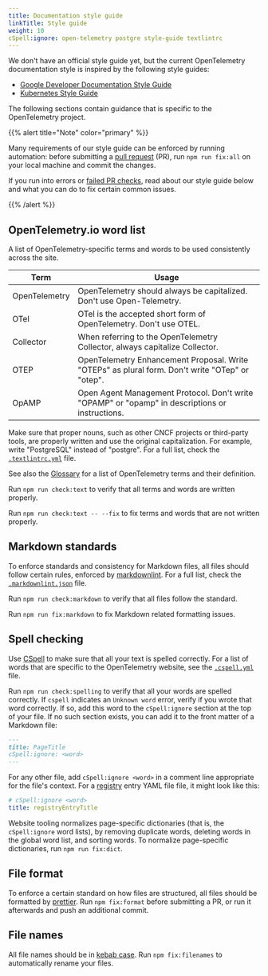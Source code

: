 ```yaml
---
title: Documentation style guide
linkTitle: Style guide
weight: 10
cSpell:ignore: open-telemetry postgre style-guide textlintrc
---
```


We don't have an official style guide yet, but the current OpenTelemetry
documentation style is inspired by the following style guides:

- [Google Developer Documentation Style Guide](https://developers.google.com/style)
- [Kubernetes Style Guide](https://kubernetes.io/docs/contribute/style/style-guide/)

The following sections contain guidance that is specific to the OpenTelemetry
project.

{{% alert title="Note" color="primary" %}}

Many requirements of our style guide can be enforced by running automation:
before submitting a
[pull request](https://docs.github.com/en/get-started/learning-about-github/github-glossary#pull-request)
(PR), run `npm run fix:all` on your local machine and commit the changes.

If you run into errors or [failed PR checks](/docs/contributing/pr-checks), read
about our style guide below and what you can do to fix certain common issues.

{{% /alert %}}

## OpenTelemetry.io word list

A list of OpenTelemetry-specific terms and words to be used consistently across
the site.

<!-- prettier-ignore-start -->
| Term | Usage |
| --- | --- |
| OpenTelemetry | OpenTelemetry should always be capitalized. Don't use Open-Telemetry. |
| OTel | OTel is the accepted short form of OpenTelemetry. Don't use OTEL. |
| Collector | When referring to the OpenTelemetry Collector, always capitalize Collector. |
| OTEP | OpenTelemetry Enhancement Proposal. Write "OTEPs" as plural form. Don't write "OTep" or "otep". |
| OpAMP | Open Agent Management Protocol. Don't write "OPAMP" or "opamp" in descriptions or instructions. |
<!-- prettier-ignore-end -->

Make sure that proper nouns, such as other CNCF projects or third-party tools,
are properly written and use the original capitalization. For example, write
"PostgreSQL" instead of "postgre". For a full list, check the
[`.textlintrc.yml`](https://github.com/open-telemetry/opentelemetry.io/blob/main/.textlintrc.yml)
file.

See also the [Glossary](/docs/concepts/glossary/) for a list of OpenTelemetry
terms and their definition.

Run `npm run check:text` to verify that all terms and words are written
properly.

Run `npm run check:text -- --fix` to fix terms and words that are not written
properly.

## Markdown standards

To enforce standards and consistency for Markdown files, all files should follow
certain rules, enforced by
[markdownlint](https://github.com/DavidAnson/markdownlint). For a full list,
check the
[`.markdownlint.json`](https://github.com/open-telemetry/opentelemetry.io/blob/main/.markdownlint.json)
file.

Run `npm run check:markdown` to verify that all files follow the standard.

Run `npm run fix:markdown` to fix Markdown related formatting issues.

## Spell checking

Use [CSpell](https://github.com/streetsidesoftware/cspell) to make sure that all
your text is spelled correctly. For a list of words that are specific to the
OpenTelemetry website, see the
[`.cspell.yml`](https://github.com/open-telemetry/opentelemetry.io/blob/main/.cspell.yml)
file.

Run `npm run check:spelling` to verify that all your words are spelled
correctly. If `cspell` indicates an `Unknown word` error, verify if you wrote
that word correctly. If so, add this word to the `cSpell:ignore` section at the
top of your file. If no such section exists, you can add it to the front matter
of a Markdown file:

```markdown
---
title: PageTitle
cSpell:ignore: <word>
---
```

For any other file, add `cSpell:ignore <word>` in a comment line appropriate for
the file's context. For a [registry](/ecosystem/registry/) entry YAML file file,
it might look like this:

```yaml
# cSpell:ignore <word>
title: registryEntryTitle
```

Website tooling normalizes page-specific dictionaries (that is, the
`cSpell:ignore` word lists), by removing duplicate words, deleting words in the
global word list, and sorting words. To normalize page-specific dictionaries,
run `npm run fix:dict`.

## File format

To enforce a certain standard on how files are structured, all files should be
formatted by [prettier](https://prettier.io). Run `npm fix:format` before
submitting a PR, or run it afterwards and push an additional commit.

## File names

All file names should be in
[kebab case](https://en.wikipedia.org/wiki/Letter_case#Kebab_case). Run
`npm fix:filenames` to automatically rename your files.
